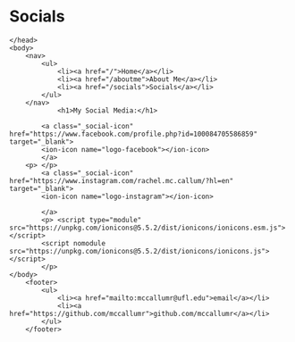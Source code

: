 # Socials

<html>
	<head>
		<title>Rachel McCallum, Lvl. 1 Programmer</title>
		
	</head>
	<body>
		<nav>
    		<ul>
        		<li><a href="/">Home</a></li>
	        	<li><a href="/aboutme">About Me</a></li>
        		<li><a href="/socials">Socials</a></li>
    		</ul>
		</nav>
        		<h1>My Social Media:</h1> 
		
			<a class="_social-icon" href="https://www.facebook.com/profile.php?id=100084705586859" target="_blank">
			<ion-icon name="logo-facebook"></ion-icon>
			</a>
		<p> </p>
			<a class="_social-icon" href="https://www.instagram.com/rachel.mc.callum/?hl=en" target="_blank">
			<ion-icon name="logo-instagram"></ion-icon>
				
			</a>	
			<p> <script type="module" src="https://unpkg.com/ionicons@5.5.2/dist/ionicons/ionicons.esm.js"></script>
			<script nomodule src="https://unpkg.com/ionicons@5.5.2/dist/ionicons/ionicons.js"></script>
			</p>
	</body>		
		<footer>
    		<ul>
        		<li><a href="mailto:mccallumr@ufl.edu">email</a></li>
        		<li><a href="https://github.com/mccallumr">github.com/mccallumr</a></li>
			</ul>
		</footer>
